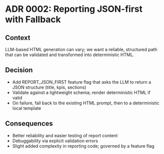 # ADR 0002: Reporting JSON-first with Fallback

## Context
LLM-based HTML generation can vary; we want a reliable, structured path that can be validated and transformed into deterministic HTML.

## Decision
- Add REPORT_JSON_FIRST feature flag that asks the LLM to return a JSON structure (title, kpis, sections)
- Validate against a lightweight schema; render deterministic HTML if valid
- On failure, fall back to the existing HTML prompt, then to a deterministic local template

## Consequences
- Better reliability and easier testing of report content
- Debuggability via explicit validation errors
- Slight added complexity in reporting code; governed by a feature flag

